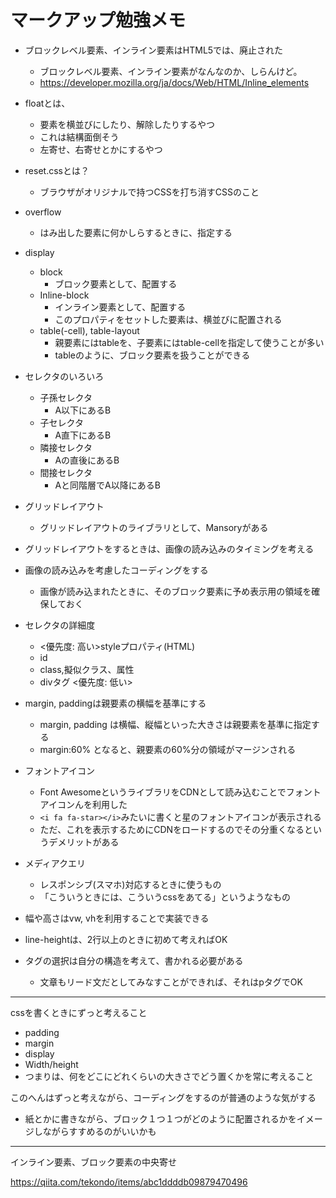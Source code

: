 # マークアップ勉強メモ

- ブロックレベル要素、インライン要素はHTML5では、廃止された
  - ブロックレベル要素、インライン要素がなんなのか、しらんけど。
  - https://developer.mozilla.org/ja/docs/Web/HTML/Inline_elements
- floatとは、
  - 要素を横並びにしたり、解除したりするやつ
  - これは結構面倒そう
  - 左寄せ、右寄せとかにするやつ
- reset.cssとは？
  - ブラウザがオリジナルで持つCSSを打ち消すCSSのこと
- overflow
  - はみ出した要素に何かしらするときに、指定する
- display
  - block
    - ブロック要素として、配置する
  - Inline-block
    - インライン要素として、配置する
    - このプロパティをセットした要素は、横並びに配置される
  - table(-cell), table-layout
    - 親要素にはtableを、子要素にはtable-cellを指定して使うことが多い
    - tableのように、ブロック要素を扱うことができる

- セレクタのいろいろ
  - 子孫セレクタ
    - A以下にあるB
  - 子セレクタ
    - A直下にあるB
  - 隣接セレクタ
    - Aの直後にあるB
  - 間接セレクタ
    - Aと同階層でA以降にあるB

- グリッドレイアウト
    - グリッドレイアウトのライブラリとして、Mansoryがある
- グリッドレイアウトをするときは、画像の読み込みのタイミングを考える
- 画像の読み込みを考慮したコーディングをする
    - 画像が読み込まれたときに、そのブロック要素に予め表示用の領域を確保しておく

- セレクタの詳細度
  - <優先度: 高い>styleプロパティ(HTML)
  - id
  - class,擬似クラス、属性
  - divタグ <優先度: 低い>

- margin, paddingは親要素の横幅を基準にする
  - margin, padding は横幅、縦幅といった大きさは親要素を基準に指定する
  - margin:60% となると、親要素の60%分の領域がマージンされる

- フォントアイコン
  - Font AwesomeというライブラリをCDNとして読み込むことでフォントアイコンんを利用した
  - `<i fa fa-star></i>`みたいに書くと星のフォントアイコンが表示される
  - ただ、これを表示するためにCDNをロードするのでその分重くなるというデメリットがある
  
- メディアクエリ
  - レスポンシブ(スマホ)対応するときに使うもの
  - 「こういうときには、こういうcssをあてる」というようなもの


- 幅や高さはvw, vhを利用することで実装できる
- line-heightは、2行以上のときに初めて考えればOK
- タグの選択は自分の構造を考えて、書かれる必要がある
  - 文章もリード文だとしてみなすことができれば、それはpタグでOK

---

cssを書くときにずっと考えること

- padding
- margin
- display
- Width/height
- つまりは、何をどこにどれくらいの大きさでどう置くかを常に考えること

このへんはずっと考えながら、コーディングをするのが普通のような気がする

- 紙とかに書きながら、ブロック１つ１つがどのように配置されるかをイメージしながらすすめるのがいいかも

---

インライン要素、ブロック要素の中央寄せ

https://qiita.com/tekondo/items/abc1ddddb09879470496
